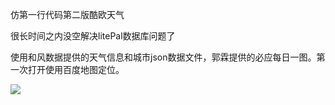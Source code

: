 仿第一行代码第二版酷欧天气

很长时间之内没空解决litePal数据库问题了

使用和风数据提供的天气信息和城市json数据文件，郭霖提供的必应每日一图。第一次打开使用百度地图定位。

![](https://github.com/Slingge/CoolEuropeWeather/raw/master/image/gif.gif)
